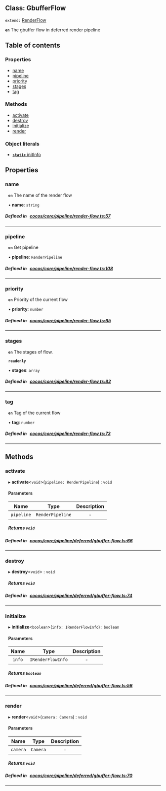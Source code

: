 
## Class: GbufferFlow


`extend:`
[RenderFlow](docs/en/pipeline/Class/RenderFlow.md)












**`en`** The gbuffer flow in deferred render pipeline


<div class="table-of-content">
<h2>Table of contents</h2>


### Properties

- [ name](#name)
- [ pipeline](#pipeline)
- [ priority](#priority)
- [ stages](#stages)
- [ tag](#tag)

### Methods

- [ activate](#activate)
- [ destroy](#destroy)
- [ initialize](#initialize)
- [ render](#render)

### Object literals

- [ **`static`**  initInfo](#initInfo)
</div>

## Properties


### name
<div style="margin-left: 10px;">




**`en`** The name of the render flow




•  **name**:
 ``string`` 
</div>

##### Defined in &nbsp;   [cocos/core/pipeline/render-flow.ts:57](https://github.com/cocos-creator/engine/blob/c7bf6b8a9/cocos/core/pipeline/render-flow.ts#L57)&nbsp;


___


### pipeline
<div style="margin-left: 10px;">




**`en`** Get pipeline




•  **pipeline**:
 ``RenderPipeline`` 
</div>

##### Defined in &nbsp;   [cocos/core/pipeline/render-flow.ts:108](https://github.com/cocos-creator/engine/blob/c7bf6b8a9/cocos/core/pipeline/render-flow.ts#L108)&nbsp;


___


### priority
<div style="margin-left: 10px;">




**`en`** Priority of the current flow




•  **priority**:
 ``number`` 
</div>

##### Defined in &nbsp;   [cocos/core/pipeline/render-flow.ts:65](https://github.com/cocos-creator/engine/blob/c7bf6b8a9/cocos/core/pipeline/render-flow.ts#L65)&nbsp;


___


### stages
<div style="margin-left: 10px;">




**`en`** The stages of flow.




**`readonly`** 





•  **stages**:
 ``array`` 
</div>

##### Defined in &nbsp;   [cocos/core/pipeline/render-flow.ts:82](https://github.com/cocos-creator/engine/blob/c7bf6b8a9/cocos/core/pipeline/render-flow.ts#L82)&nbsp;


___


### tag
<div style="margin-left: 10px;">




**`en`** Tag of the current flow




•  **tag**:
 ``number`` 
</div>

##### Defined in &nbsp;   [cocos/core/pipeline/render-flow.ts:73](https://github.com/cocos-creator/engine/blob/c7bf6b8a9/cocos/core/pipeline/render-flow.ts#L73)&nbsp;


___

<!---->
## Methods

### activate
<div style="margin-left: 10px;">

▸   **activate**<`void`\>(`pipeline: RenderPipeline`) : `void`




<!---->
<!--    #### Returns `void` -->
<!---->

#### Parameters

| Name | Type | Description |
| :------: | :------: | :------: |
| `pipeline` | `RenderPipeline` | - |



##### Returns `void`




</div>

##### Defined in &nbsp;   [cocos/core/pipeline/deferred/gbuffer-flow.ts:66](https://github.com/cocos-creator/engine/blob/c7bf6b8a9/cocos/core/pipeline/deferred/gbuffer-flow.ts#L66)&nbsp;
___
### destroy
<div style="margin-left: 10px;">

▸   **destroy**<`void`\> : `void`




<!---->
<!--    #### Returns `void` -->
<!---->


##### Returns `void`




</div>

##### Defined in &nbsp;   [cocos/core/pipeline/deferred/gbuffer-flow.ts:74](https://github.com/cocos-creator/engine/blob/c7bf6b8a9/cocos/core/pipeline/deferred/gbuffer-flow.ts#L74)&nbsp;
___
### initialize
<div style="margin-left: 10px;">

▸   **initialize**<`boolean`\>(`info: IRenderFlowInfo`) : `boolean`




<!---->
<!--    #### Returns `boolean` -->
<!---->

#### Parameters

| Name | Type | Description |
| :------: | :------: | :------: |
| `info` | `IRenderFlowInfo` | - |



##### Returns `boolean`




</div>

##### Defined in &nbsp;   [cocos/core/pipeline/deferred/gbuffer-flow.ts:56](https://github.com/cocos-creator/engine/blob/c7bf6b8a9/cocos/core/pipeline/deferred/gbuffer-flow.ts#L56)&nbsp;
___
### render
<div style="margin-left: 10px;">

▸   **render**<`void`\>(`camera: Camera`) : `void`




<!---->
<!--    #### Returns `void` -->
<!---->

#### Parameters

| Name | Type | Description |
| :------: | :------: | :------: |
| `camera` | `Camera` | - |



##### Returns `void`




</div>

##### Defined in &nbsp;   [cocos/core/pipeline/deferred/gbuffer-flow.ts:70](https://github.com/cocos-creator/engine/blob/c7bf6b8a9/cocos/core/pipeline/deferred/gbuffer-flow.ts#L70)&nbsp;
___
<!---->
<!---->



